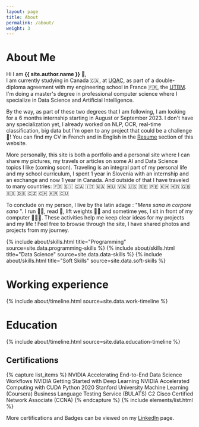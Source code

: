 ```yaml
---
layout: page
title: About
permalink: /about/
weight: 3
---
```


# **About Me**

Hi I am **{{ site.author.name }}** :wave:,<br>
I am currently studying in Canada :canada:, at <a href="https://www.uqac.ca/" target="_blank">UQAC</a>, as part of a double-diploma agreement with my engineering school in France :fr:, the <a href="https://www.utbm.fr/" target="_blank">UTBM</a>. I'm doing a master's degree in professional computer science where I specialize in Data Science and Artificial Intelligence. 

By the way, as part of these two degrees that I am following, I am looking for a 6 months internship starting in August or September 2023. I don't have any specialization yet, I already worked on NLP, OCR, real-time classification, big data but I'm open to any project that could be a challenge 🦾! You can find my CV in French and in English in the <a href="https://clementdelteil.com/CV/" target="_blank">Resume</a> section of this website.

More personally, this site is both a portfolio and a personal site where I can share my pictures, my travels or articles on some AI and Data Science topics I like (coming soon). Traveling is an integral part of my personal life and my school curriculum, I spent 1 year in Slovenia with an internship and an exchange and now 1 year in Canada. And outside of that I have traveled to many countries: :fr: :slovenia: :canada: :it: :morocco: :hungary: :vietnam: :us: :reunion: :peru: :cambodia: :croatia: :gb: :es: :de: :czech_republic: :switzerland: :kr: :cuba:

To conclude on my person, I live by the latin adage : "<em>Mens sana in corpore sano</em> ". I run 🏃🏻, read 📔, lift weights 🏋🏻 and sometime yes, I sit in front of my computer 👨🏻‍💻. These activities help me keep clear ideas for my projects and my life ! Feel free to browse through the site, I have shared photos and projects from my journey.


<div class="row">
{% include about/skills.html title="Programming" source=site.data.programming-skills %}
{% include about/skills.html title="Data Science" source=site.data.data-skills %}
{% include about/skills.html title="Soft Skills" source=site.data.soft-skills %}
</div>

# **Working experience**
<div class="row">
{% include about/timeline.html source=site.data.work-timeline %}
</div>

# **Education**
<div class="row">
{% include about/timeline.html source=site.data.education-timeline %}
</div>

<h2 class="mb-3">Certifications</h2>
{% capture list_items %}
NVIDIA Accelerating End-to-End Data Science Workflows
NVIDIA Getting Started with Deep Learning
NVIDIA Accelerated Computing with CUDA Python 2020
Stanford University Machine Learning (Coursera)
Business Language Testing Service (BULATS) C2
Cisco Certified Network Associate (CCNA)
{% endcapture %}
{% include elements/list.html %}

More certifications and Badges can be viewed on my <a href="https://www.linkedin.com/in/clementdelteil/details/certifications/" target="_blank">LinkedIn</a> page.
